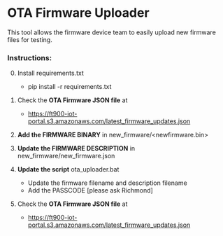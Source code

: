# OTA Firmware Uploader

This tool allows the firmware device team to easily upload new firmware files for testing.


### Instructions:

0. Install requirements.txt
   - pip install -r requirements.txt

1. Check the <b>OTA Firmware JSON file</b> at 
   - https://ft900-iot-portal.s3.amazonaws.com/latest_firmware_updates.json

2. <b>Add the FIRMWARE BINARY</b> in new_firmware/<newfirmware.bin>

3. <b>Update the FIRMWARE DESCRIPTION</b> in new_firmware/new_firmware.json

4. <b>Update the script</b> ota_uploader.bat
   - Update the firmware filename and description filename
   - Add the PASSCODE [please ask Richmond]

5. Check the <b>OTA Firmware JSON file</b> at 
   - https://ft900-iot-portal.s3.amazonaws.com/latest_firmware_updates.json

